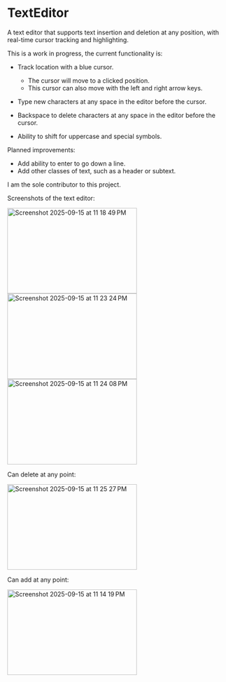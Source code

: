 # TextEditor
A text editor that supports text insertion and deletion at any position, with real-time cursor tracking and highlighting.

This is a work in progress, the current functionality is:
- Track location with a blue cursor.

    - The cursor will move to a clicked position.
    - This cursor can also move with the left and right arrow keys.
- Type new characters at any space in the editor before the cursor.
- Backspace to delete characters at any space in the editor before the cursor.
- Ability to shift for uppercase and special symbols.
  

Planned improvements:
- Add ability to enter to go down a line.
- Add other classes of text, such as a header or subtext.

I am the sole contributor to this project.

Screenshots of the text editor:

<img width="296" height="195" alt="Screenshot 2025-09-15 at 11 18 49 PM" src="https://github.com/user-attachments/assets/b60b3056-8e59-4fdb-a4ce-504825b78c99" />


<img width="296" height="195" alt="Screenshot 2025-09-15 at 11 23 24 PM" src="https://github.com/user-attachments/assets/397bc606-c288-43a0-b594-4fc2c2f902be" />


<img width="296" height="195" alt="Screenshot 2025-09-15 at 11 24 08 PM" src="https://github.com/user-attachments/assets/84a0c475-f37d-4509-9659-1e5db02e4264" />


Can delete at any point:


<img width="296" height="195" alt="Screenshot 2025-09-15 at 11 25 27 PM" src="https://github.com/user-attachments/assets/dc8ad1fc-8249-4c1e-80ee-4b37430c7696" />



Can add at any point:


<img width="296" height="195" alt="Screenshot 2025-09-15 at 11 14 19 PM" src="https://github.com/user-attachments/assets/bf831f8a-f689-49b4-996b-64a757a7a31f" />

